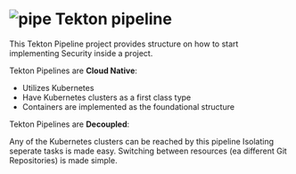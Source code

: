 # ![pipe](https://cdn.iconscout.com/icon/premium/png-256-thumb/pipeline-inspection-2532122-2118736.png) Tekton pipeline

This Tekton Pipeline project provides structure on how to start implementing Security inside a project.

Tekton Pipelines are **Cloud Native**:

- Utilizes Kubernetes
- Have Kubernetes clusters as a first class type
- Containers are implemented as the foundational structure

Tekton Pipelines are **Decoupled**:

Any of the Kubernetes clusters can be reached by this pipeline
Isolating seperate tasks is made easy.
Switching between resources (ea different Git Repositories) is made simple.

